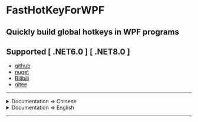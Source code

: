 ﻿# FastHotKeyForWPF
## Quickly build global hotkeys in WPF programs
## Supported [ .NET6.0 ] [ .NET8.0 ]
- [github][1]
- [nuget][2]
- [Bilibili][3]
- [gitee][4]


[1]: https://github.com/ChengduNeusoftUniversity-FengJunjie-Y22/FastHotKeyForWPF
[2]: https://www.nuget.org/packages/FastHotKeyForWPF/
[3]: https://www.bilibili.com/video/BV1rRi3eHEes
[4]: https://gitee.com/CNU-FJj-Y22/FastHotKeyForWPF

---

<details>
<summary>Documentation => Chinese</summary>

## 功能概述
- [ GlobalHotKey ] 允许你 注册/修改/删除/锁定 全局热键
- [ RegisterCollection ] 允许你使用索引查找注册信息 [ RegisterInfo ] 
- [ KeyHelper ] 为您提供强大的Key值转换工具
- [ HotKeyBox ] 是类库为您提供的控件,可自动化热键的管理工作
- 此外,类库还针对控件的热键相关功能提供了 [ 接口 ] [ 抽象类 ] ，您可在此基础上定制外观更丰富的控件

---

## Ⅰ 引入命名空间
- 文档示例均已按照下述方法引入
- C#
```csharp
using FastHotKeyForWPF;
```
- XAML
```xaml
xmlns:hk="clr-namespace:FastHotKeyForWPF;assembly=FastHotKeyForWPF"
```

---

## Ⅱ GlobalHotKey提供的 [ 注册 ] 功能
- 示例1. ☆ 激活/销毁 [ 推荐在MainWindow执行下述操作 ]
```csharp
        protected override void OnSourceInitialized(EventArgs e)
        {
            base.OnSourceInitialized(e);

            GlobalHotKey.Awake();
        }

        protected override void OnClosed(EventArgs e)
        {
            GlobalHotKey.Destroy();

            base.OnClosed(e);
        }
```
- 示例2. 定义热键的处理事件 [ e.RegisterInfo可获取详细的热键信息 ]
```csharp
        private void HandlerA(object sender, HotKeyEventArgs e)
        {
            int ID = e.RegisterInfo.RegisterID;

            MessageBox.Show($"A HotKey Has Been Invoked Whose ID is {ID}");
        }
```
- 示例3. 注册热键 [ Ctrl + F1 ] => [ HandlerA ]
```csharp
        protected override void OnSourceInitialized(EventArgs e)
        {
            base.OnSourceInitialized(e);
            GlobalHotKey.Awake();

            GlobalHotKey.Add(ModelKeys.CTRL, TestA);
        }
```
- 示例4. 注册热键 [ Alt + Ctrl + F1 ] => [ HandlerA ]
```csharp
        protected override void OnSourceInitialized(EventArgs e)
        {
            base.OnSourceInitialized(e);
            GlobalHotKey.Awake();

            GlobalHotKey.Add(ModelKeys.CTRL | ModelKeys.ALT, TestA);
        }
```
- 示例5. 使用集合表示 ModelKeys
```csharp
        protected override void OnSourceInitialized(EventArgs e)
        {
            base.OnSourceInitialized(e);
            GlobalHotKey.Awake();

            List<ModelKeys> list = new List<ModelKeys>()
            {
                ModelKeys.CTRL,
                ModelKeys.ALT,
                ModelKeys.SHIFT
            };
            GlobalHotKey.Add(list, NormalKeys.F1, TestA);
        }
```
- 示例6. 使用uint表示 ModelKeys
```csharp
        protected override void OnSourceInitialized(EventArgs e)
        {
            base.OnSourceInitialized(e);
            GlobalHotKey.Awake();

            uint target = (uint)(ModelKeys.CTRL | ModelKeys.ALT | ModelKeys.SHIFT);
            GlobalHotKey.Add(target, NormalKeys.F1, TestA);
        }
```
- 注意. Add具备int返回值,表示注册时的ID号,默认从2004开始,-1表示失败的注册操作
- 注意. 使用集合/uint表达Keys时,[ ModelKeys ]可以是多个,[ Normalkeys ]只能是一个

---

## Ⅲ GlobalHotKey提供的 [ 修改 ] 功能
- 示例1. 已知热键 [ CTRL + F1 ] => [ HandlerA ] , 执行 [ HandlerA ] => [ HandlerB ] 修改
```csharp
        protected override void OnSourceInitialized(EventArgs e)
        {
            base.OnSourceInitialized(e);

            GlobalHotKey.Awake();
            GlobalHotKey.Add(ModelKeys.CTRL, NormalKeys.F1, HandlerA);
            //初始热键为 [ CTRL + F1 => HandlerA ]

            GlobalHotKey.EditHandler(ModelKeys.CTRL,NormalKeys.F1, HandlerB);
            //由 [ CTRL + F1 => HandlerA ] 变为 [ CTRL + F1 => HandlerB ];
        }
```
- 示例2. 已知热键 [ CTRL + F1 ] => [ HandlerA ] , 执行 [ CTRL + F1 ] => [ CTRL + Q ] 修改
```csharp
        protected override void OnSourceInitialized(EventArgs e)
        {
            base.OnSourceInitialized(e);

            GlobalHotKey.Awake();
            GlobalHotKey.Add(ModelKeys.CTRL, NormalKeys.F1, HandlerA);
            //初始热键为 [ CTRL + F1 => HandlerA ]

            GlobalHotKey.EditKeys(HandlerA, ModelKeys.CTRL, NormalKeys.Q);
            //由 [ CTRL + F1 => HandlerA ] 变为 [ CTRL + Q => HandlerA ];
        }
```
- 注意. 通常情况下,即便允许多个组合键指向同一Handler,也不建议您这么做,类库默认只修改第一个找到的Handler,意外的情况需要您手动查询并修改热键

---

## Ⅳ GlobalHotKey提供的 [ 删除 ] 功能
- 示例1. 删除所有
```csharp
        protected override void OnSourceInitialized(EventArgs e)
        {
            base.OnSourceInitialized(e);

            GlobalHotKey.Awake();
            int ID = GlobalHotKey.Add(ModelKeys.CTRL, NormalKeys.F1, HandlerA);
            //初始热键为 [ CTRL + F1 => HandlerA ]

            GlobalHotKey.Clear();
            //删除所有热键
        }
```
- 示例2. 条件删除
```csharp
        protected override void OnSourceInitialized(EventArgs e)
        {
            base.OnSourceInitialized(e);

            GlobalHotKey.Awake();
            int ID = GlobalHotKey.Add(ModelKeys.CTRL, NormalKeys.F1, HandlerA);
            //初始热键为 [ CTRL + F1 => HandlerA ]

            GlobalHotKey.DeleteById(ID);
            GlobalHotKey.DeleteByKeys(ModelKeys.CTRL, NormalKeys.F1);
            GlobalHotKey.DeleteByHandler(HandlerA);
            //删除指定热键(依据已知注册信息,从三种方案选一个即可)
        }
```
- 注意. DeleteByHandler与EditKeys特性不同,它会删除所有注册了指定Handler的热键,而不是只针对第一个

---

## Ⅴ RegisterCollection提供的 [ 索引式查询 ] 功能（ RegisterInfo 对象 ）
- 示例1. 根据 ID 查询注册信息 
```csharp
        RegisterInfo Info = GlobalHotKey.Registers[2004];
```
- 示例2. 根据 Keys 查询注册信息 
```csharp
        RegisterInfo Info = GlobalHotKey.Registers[ModelKeys.CTRL,NormalKeys.F1];
```
- 示例3. 根据 Handler 查询注册信息 
```csharp
        List<RegisterInfo> Infos = GlobalHotKey.Registers[HandlerA];
```
#### RegisterInfo 包含的具体信息
|属性                   |类型                        |含义        |
|-----------------------|----------------------------|------------|
|RegisterID             |int                         |注册ID |
|ModelKey               |uint                        |支持 [ CTRL/ALT/SHIFT ] 中的[ 若干 ]|
|NormalKey              |NormalKeys                  |支持 [ 数字/字母/Fx键/方向箭头 ] 中的[ 一个 ]|
|Handler                |delegate HotKeyEventHandler?|处理事件|

---

## Ⅵ KeyHelper提供的 [ Key值转换 ] 功能
|方法                   |返回                        |作用        |
|-----------------------|----------------------------|------------|
|UintParse(uint key)    |List< ModelKeys >           |解算一个uint由哪些ModelKeys构成 |
|UintCalculate(ICollection< ModelKeys > keys) |uint|将ICollection中的ModelKeys合并成一个uint|
|KeyParse(IAutoHotKeyProperty item, KeyEventArgs e)||在View层处理接收到的用户输入Key|

---

## Ⅶ HotKeyBox基于控件提供的 [ 热键自动管理 ] 功能
- 数字以D开头 , 范围 D0~D9
- ModelKey以 uint 书写 , 可以直接书写位或运算的结果 , 例如 0x0006 表示 [ CTRL + SHIFT ]
|ModelKey   |uint        |
|-----------|------------|
|ALT        |0x0001|
|CTRL       |0x0002|
|SHIFT      |0x0004|

```xaml
            <!--类库控件,初始注册 [ CTRL + 1 ] => [ HandlerA ]-->
            <hk:HotKeyBox x:Name="KeyBoxA"
                          CurrentKeyA="0x0002"
                          CurrentKeyB="D1"
                          Handler="HandlerA"
                          CornerRadius="15"
                          ActualBackground="#1e1e1e"
                          FixedBorderBrush="White"
                          FixedBorderThickness="2"
                          TextColor="White"
                          HoverTextColor="Violet"
                          HoverBorderBrush="Cyan"
                          ConnectText=" + "
                          ErrorText="Failed"/>
```

---

## Ⅷ 使用库提供的 [ 抽象基类 ] 或 [ 接口 ],在MVVM下实现属于您自己的UserControl
- 效果. 自动注册/修改热键并自动清除其它控件中,与自身Keys重复的内容,同时控件的外观将完全由您定制
- 注意. 在控件初始化时,必须调用BoxPool.Add方法并依次传入控件自身引用与ViewModel引用

#### 规范
|接口                       |在哪些层实现它           |
|---------------------------|-------------------------|
|IAutoHotKeyProperty        |Model & ViewModel & View |
|IAutoHotKeyUpdate          |ViewModel                |

|抽象基类                   |说明/注意                    |
|---------------------------|-----------------------------|
|ViewModelBase              |实现ViewModel层的简单基类    |
|HotKeyViewModelBase        |使用此基类将采用固定的Model  |
|HotKeyModelBase            |实现Model层的简单基类        |

</details>

<details>
<summary>Documentation => English</summary>

## Feature Overview
- [ GlobalHotKey ] Allows you to register, modify, and delete global hotkeys
- [  ]

---

## Ⅰ 引入命名空间
#### C#
```csharp
using FastHotKeyForWPF;
```
#### XAML
```xaml
xmlns:hk="clr-namespace:FastHotKeyForWPF;assembly=FastHotKeyForWPF"
```

---

## Ⅱ 激活与销毁
#### 示例. GlobalHotKey
```csharp
        protected override void OnSourceInitialized(EventArgs e)
        {
            base.OnSourceInitialized(e);

            GlobalHotKey.Awake();
        }

        protected override void OnClosed(EventArgs e)
        {
            GlobalHotKey.Destroy();

            base.OnClosed(e);
        }
```
###### 重写MainWindow的OnSourceInitialized与OnClosed是推荐的做法，当然，你可以选择其它时刻激活，只要你能确保Awake()时窗口句柄已存在

---

## Ⅲ 使用 GlobalHotKey ，注册热键
#### 情景. 假设你定义了以下HandlerA , 并希望用户触发热键时执行它
```csharp
        private void HandlerA(object sender, HotKeyEventArgs e)
        {
            int ID = e.RegisterInfo.RegisterID;

            MessageBox.Show($"A HotKey Has Been Invoked Whose ID is {ID}");
        }
```
#### 示例1. 注册热键 [ Ctrl + F1 ] => [ HandlerA ]
```csharp
        protected override void OnSourceInitialized(EventArgs e)
        {
            base.OnSourceInitialized(e);
            GlobalHotKey.Awake();

            GlobalHotKey.Add(ModelKeys.CTRL, TestA);
        }
```
#### 示例2. 注册热键 [ Alt + Ctrl + F1 ] => [ HandlerA ]
```csharp
        protected override void OnSourceInitialized(EventArgs e)
        {
            base.OnSourceInitialized(e);
            GlobalHotKey.Awake();

            GlobalHotKey.Add(ModelKeys.CTRL | ModelKeys.ALT, TestA);
        }
```
#### 示例3. 注册热键 [ Alt + Ctrl + Shift + F1 ] => [ HandlerA ]
```csharp
        protected override void OnSourceInitialized(EventArgs e)
        {
            base.OnSourceInitialized(e);
            GlobalHotKey.Awake();

            GlobalHotKey.Add(ModelKeys.CTRL | ModelKeys.ALT | ModelKeys.SHIFT, NormalKeys.F1, TestA);
        }
```
#### 拓展1. 使用集合表示 ModelKeys , 注册热键 [ Alt + Ctrl + Shift + F1 ] => [ HandlerA ]
```csharp
        protected override void OnSourceInitialized(EventArgs e)
        {
            base.OnSourceInitialized(e);
            GlobalHotKey.Awake();

            List<ModelKeys> list = new List<ModelKeys>()
            {
                ModelKeys.CTRL,
                ModelKeys.ALT,
                ModelKeys.SHIFT
            };
            GlobalHotKey.Add(list, NormalKeys.F1, TestA);
        }
```
#### 拓展2. 使用uint表示 ModelKeys , 注册热键 [ Alt + Ctrl + Shift + F1 ] => [ HandlerA ]
```csharp
        protected override void OnSourceInitialized(EventArgs e)
        {
            base.OnSourceInitialized(e);
            GlobalHotKey.Awake();

            uint target = (uint)(ModelKeys.CTRL | ModelKeys.ALT | ModelKeys.SHIFT);
            GlobalHotKey.Add(target, NormalKeys.F1, TestA);
        }
```
#### 注意
- 若使用 ICollection 表示多个 ModelKeys , 该集合的元素个数应该 >0
- GlobalHotKey 对 uint ICollection 实现了重载 , 接下来只以使用 ModelKeys 为例
- RegisterInfoCollection 对 uint ICollection 实现了重载 , 接下来只以使用 ModelKeys 为例

###### 恭喜，你已经掌握了该库最核心的功能！

---

## Ⅳ 使用 GlobalHotKey ，修改热键
#### 示例1. 已知触发Keys ,修改其对应的处理函数HotKeyEventHandler
```csharp
        protected override void OnSourceInitialized(EventArgs e)
        {
            base.OnSourceInitialized(e);

            GlobalHotKey.Awake();
            GlobalHotKey.Add(ModelKeys.CTRL, NormalKeys.F1, HandlerA);
            //初始热键为 [ CTRL + F1 => HandlerA ]

            GlobalHotKey.EditHandler(ModelKeys.CTRL,NormalKeys.F1, HandlerB);
            //由 [ CTRL + F1 => HandlerA ] 变为 [ CTRL + F1 => HandlerB ];
        }
```
#### 示例2. 已知处理函数HotKeyEventHandler ，修改其对应的触发Keys
```csharp
        protected override void OnSourceInitialized(EventArgs e)
        {
            base.OnSourceInitialized(e);

            GlobalHotKey.Awake();
            GlobalHotKey.Add(ModelKeys.CTRL, NormalKeys.F1, HandlerA);
            //初始热键为 [ CTRL + F1 => HandlerA ]

            GlobalHotKey.EditKeys(HandlerA, ModelKeys.CTRL, NormalKeys.Q);
            //由 [ CTRL + F1 => HandlerA ] 变为 [ CTRL + Q => HandlerA ];
            //注意:通常情况下,即便允许多个组合键指向同一Handler,也不建议您这么做,类库默认只修改第一个找到的Handler,意外的情况需要您手动查询并修改热键
        }
```

---

## Ⅴ 使用 GlobalHotKey ，删除热键
#### 示例1. 删除所有
```csharp
        protected override void OnSourceInitialized(EventArgs e)
        {
            base.OnSourceInitialized(e);

            GlobalHotKey.Awake();
            int ID = GlobalHotKey.Add(ModelKeys.CTRL, NormalKeys.F1, HandlerA);
            //初始热键为 [ CTRL + F1 => HandlerA ]
            //注册成功将返回注册ID，否则返回-1

            GlobalHotKey.Clear();
            //删除所有热键
        }
```
#### 示例2. 条件删除
```csharp
        protected override void OnSourceInitialized(EventArgs e)
        {
            base.OnSourceInitialized(e);

            GlobalHotKey.Awake();
            int ID = GlobalHotKey.Add(ModelKeys.CTRL, NormalKeys.F1, HandlerA);
            //初始热键为 [ CTRL + F1 => HandlerA ]
            //注册成功将返回注册ID，否则返回-1

            GlobalHotKey.DeleteById(ID);
            GlobalHotKey.DeleteByKeys(ModelKeys.CTRL, NormalKeys.F1);
            GlobalHotKey.DeleteByHandler(HandlerA);
            //删除指定热键(三种方案选一个即可)
            //注意:DeleteByHandler与EditKeys特性不同,它会删除所有注册了指定Handler的热键,而不是只针对第一个
        }
```

---

## Ⅵ 使用 RegisterCollection ，索引式地查询注册在列的热键信息 （ RegisterInfo 对象 ）

#### 介绍. RegisterInfo 包含的信息
|属性                   |类型                        |含义        |
|-----------------------|----------------------------|------------|
|RegisterID             |int                         |注册id，-1表示无效的注册信息 |
|ModelKey               |uint                        |触发Key之一，支持 CTRL/ALT/SHIFT 中的若干|
|NormalKey              |NormalKeys                  |触发Key之一，支持 数字/字母/Fx键/方向箭头 中的一个|
|Handler                |delegate HotKeyEventHandler?|处理函数|

#### 示例1. 根据 ID 查询注册信息 
```csharp
        RegisterInfo Info = GlobalHotKey.Registers[2004];
```
#### 示例2. 根据 Keys 查询注册信息 
```csharp
        RegisterInfo Info = GlobalHotKey.Registers[ModelKeys.CTRL,NormalKeys.F1];
```
#### 示例3. 根据 Handler 查询注册信息 
```csharp
        List<RegisterInfo> Infos = GlobalHotKey.Registers[HandlerA];
```
---

## Ⅶ 使用 KeyHelper 提供的静态工具
|方法                   |返回                        |作用        |
|-----------------------|----------------------------|------------|
|UintParse(uint key)    |List< ModelKeys >           |解算一个uint由哪些ModelKeys构成 |
|UintCalculate(ICollection< ModelKeys > keys) |uint|将ICollection中的ModelKeys合并成一个uint|
|KeyParse(IAutoHotKeyProperty item, KeyEventArgs e)||在View层处理接收到的用户输入Key|

---

## Ⅷ 使用库提供的UserControl搭建您的热键设置界面
#### 引入库
```xaml
xmlns:hk="clr-namespace:FastHotKeyForWPF;assembly=FastHotKeyForWPF"
```
#### XAML使用库中控件
- 数字以D开头 , 范围 D0~D9
- ModelKey以 uint 书写

|ModelKey   |uint        |
|-----------|------------|
|ALT        |0x0001|
|CTRL       |0x0002|
|SHIFT      |0x0004|

```xaml
            <!--类库控件,初始注册 [ CTRL + 1 ] => [ HandlerA ]-->
            <hk:HotKeyBox x:Name="KeyBoxA"
                          CurrentKeyA="0x0002"
                          CurrentKeyB="D1"
                          Handler="HandlerA"
                          CornerRadius="15"
                          ActualBackground="#1e1e1e"
                          FixedBorderBrush="White"
                          FixedBorderThickness="2"
                          TextColor="White"
                          HoverTextColor="Violet"
                          HoverBorderBrush="Cyan"
                          ConnectText=" + "
                          ErrorText="Failed"/>
```
```csharp
        private void HandlerA(object sender, HotKeyEventArgs e)
        {
            int ID = e.RegisterInfo.RegisterID;
            //此处可获取热键的具体信息

            MessageBox.Show($"A HotKey Has Been Invoked Whose ID is {ID}");
        }
```

---

## Ⅸ 使用库提供的抽象基类或接口,在MVVM下实现属于您自己的UserControl
#### 引导. 接口与抽象类
|接口                       |在哪些层实现它           |
|---------------------------|-------------------------|
|IAutoHotKeyProperty        |Model & ViewModel & View |
|IAutoHotKeyUpdate          |ViewModel                |

|抽象基类                   |说明/注意                    |
|---------------------------|-----------------------------|
|ViewModelBase              |实现ViewModel层的简单基类    |
|HotKeyViewModelBase        |使用此基类将采用固定的Model  |
|HotKeyModelBase            |实现Model层的简单基类        |

#### 示例. 一个注册成功会播放动画的UserControl ( 非常用功能，示例会延后在github补全 )

</details>

---
